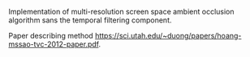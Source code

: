 Implementation of multi-resolution screen space ambient occlusion algorithm 
sans the temporal filtering component.

Paper describing method https://sci.utah.edu/~duong/papers/hoang-mssao-tvc-2012-paper.pdf.

